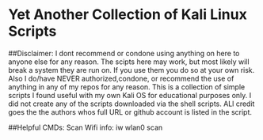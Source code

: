 # Yet Another Collection of Kali Linux Scripts
##Disclaimer: I dont recommend or condone using anything on here to anyone else for any reason. The scipts here may work, but most likely will break a system they are run on. If you use them you do so at your own risk. Also I do/have NEVER authorized,condone, or recommend the use of anything in any of my repos for any reason. This is a collection of simple scripts I found useful with my own Kali OS for educational purposes only. I did not create any of the scripts downloaded via the shell scripts. ALl credit goes the the authors whos full URL or github account is listed in the script.

##Helpful CMDs:
Scan Wifi info: iw wlan0 scan

